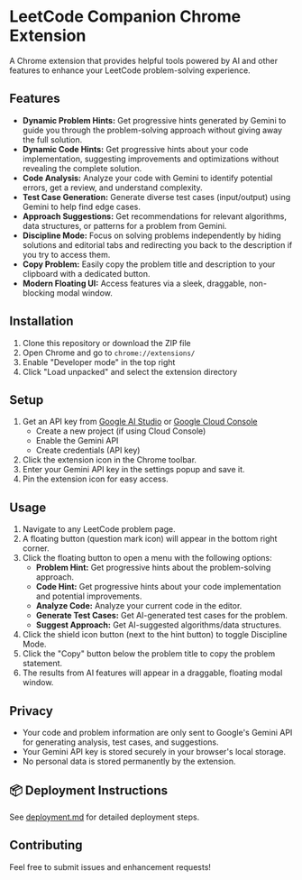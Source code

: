 # LeetCode Companion Chrome Extension

A Chrome extension that provides helpful tools powered by AI and other features to enhance your LeetCode problem-solving experience.

## Features

- **Dynamic Problem Hints:** Get progressive hints generated by Gemini to guide you through the problem-solving approach without giving away the full solution.
- **Dynamic Code Hints:** Get progressive hints about your code implementation, suggesting improvements and optimizations without revealing the complete solution.
- **Code Analysis:** Analyze your code with Gemini to identify potential errors, get a review, and understand complexity.
- **Test Case Generation:** Generate diverse test cases (input/output) using Gemini to help find edge cases.
- **Approach Suggestions:** Get recommendations for relevant algorithms, data structures, or patterns for a problem from Gemini.
- **Discipline Mode:** Focus on solving problems independently by hiding solutions and editorial tabs and redirecting you back to the description if you try to access them.
- **Copy Problem:** Easily copy the problem title and description to your clipboard with a dedicated button.
- **Modern Floating UI:** Access features via a sleek, draggable, non-blocking modal window.

## Installation

1. Clone this repository or download the ZIP file
2. Open Chrome and go to `chrome://extensions/`
3. Enable "Developer mode" in the top right
4. Click "Load unpacked" and select the extension directory

## Setup

1. Get an API key from [Google AI Studio](https://aistudio.google.com/) or [Google Cloud Console](https://console.cloud.google.com/)
   - Create a new project (if using Cloud Console)
   - Enable the Gemini API
   - Create credentials (API key)
2. Click the extension icon in the Chrome toolbar.
3. Enter your Gemini API key in the settings popup and save it.
4. Pin the extension icon for easy access.

## Usage

1. Navigate to any LeetCode problem page.
2. A floating button (question mark icon) will appear in the bottom right corner.
3. Click the floating button to open a menu with the following options:
    - **Problem Hint:** Get progressive hints about the problem-solving approach.
    - **Code Hint:** Get progressive hints about your code implementation and potential improvements.
    - **Analyze Code:** Analyze your current code in the editor.
    - **Generate Test Cases:** Get AI-generated test cases for the problem.
    - **Suggest Approach:** Get AI-suggested algorithms/data structures.
4. Click the shield icon button (next to the hint button) to toggle Discipline Mode.
5. Click the "Copy" button below the problem title to copy the problem statement.
6. The results from AI features will appear in a draggable, floating modal window.

## Privacy

- Your code and problem information are only sent to Google's Gemini API for generating analysis, test cases, and suggestions.
- Your Gemini API key is stored securely in your browser's local storage.
- No personal data is stored permanently by the extension.

## 📦 Deployment Instructions

See [deployment.md](DEPLOYMENT.md) for detailed deployment steps.

## Contributing

Feel free to submit issues and enhancement requests! 
